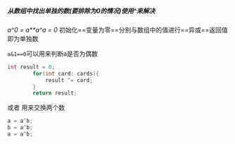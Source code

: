 ##### 从数组中找出单独的数(要排除为0的情况)使用^来解决

*a^0 = a**a^a = 0*  初始化==变量为零==分别与数组中的值进行==异或==返回值即为单独数

`a&1==0`可以用来判断a是否为偶数

```java
int result = 0;
        for(int card: cards){
            result ^= card;
        }
        return result;
```

或者 用来交换两个数

```java
a = a^b;
b = a^b;
a = a^b;
```

